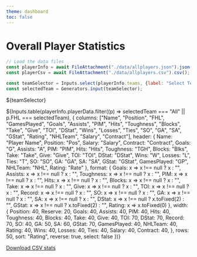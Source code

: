 ```yaml
---
theme: dashboard
toc: false
---
```


# Overall Player Statistics

```js
// Load the data files
const playerInfo = await FileAttachment("./data/allplayers.json").json();
const playerCsv = await FileAttachment("./data/allplayers.csv").csv();

const teamSelector = Inputs.select(playerInfo.teams, {label: "Select Team:"});
const selectedTeam = Generators.input(teamSelector);
```

${teamSelector}

<div class="tab-content">
${Inputs.table(playerInfo.playerData.filter((p) => selectedTeam === "All" || p.FHL === selectedTeam), {
    columns: ["Name", "Position", "FHL", "GamesPlayed", "Goals", "Assists", "PIM", "Hits", "Toughness", "Blocks", "Take", "Give", "TOI", "DStat", "Wins", "Losses", "Ties", "SO", "GA", "SA", "GStat", "Rating", "NHLTeam", "Salary", "Contract"],
    header: {
    Name: "Player Name",
    Position: "Pos",
    Salary: "Salary",
    Contract: "Contract",
    Goals: "G",
    Assists: "A",
    PIM: "PIM",
    Hits: "Hits",
    Toughness: "TGH",
    Blocks: "Blks",
    Take: "Take",
    Give: "Give",
    TOI: "TOI",
    DStat: "DStat",
    Wins: "W",
    Losses: "L",
    Ties: "T",
    SO: "SO",
    GA: "GA",
    SA: "SA",
    GStat: "GStat", 
    GamesPlayed: "GP",
    NHLTeam: "NHL",
    Rating: "Rate"
    },
    format: {
    Goals: x => x !== null ? x : "",
    Assists: x => x !== null ? x : "",
    Toughness: x => x !== null ? x : "",
    PIM: x => x !== null ? x : "",
    Hits:  x => x !== null ? x : "",
    Blocks:  x => x !== null ? x : "",
    Take:  x => x !== null ? x : "",
    Give:  x => x !== null ? x : "",
    TOI:  x => x !== null ? x : "",
    Record:   x => x !== null ? x : "",
    SO:  x => x !== null ? x : "",
    GA:  x => x !== null ? x : "",
    SA:  x => x !== null ? x : "",
    DStat: x => x !== null ? x.toFixed(2) : "",
    GStat: x => x !== null ? x.toFixed(2) : "",
    Rating: x => x.toFixed(0)
    },
    width: {
    Position: 40,
    Reserve: 20,
    Goals: 40,
    Assists: 40,
    PIM: 40,
    Hits: 40,
    Toughness: 40,
    Blocks: 40,
    Take: 40,
    Give: 40,
    TOI: 70,
    DStat: 70,
    Record: 70,
    SO: 40,
    GA: 50,
    SA: 60,
    GStat: 70,
    GamesPlayed: 40,
    NHLTeam: 40,
    Rating: 40,
    Wins: 40,
    Losses: 40,
    Ties: 40,
    Salary: 40,
    Contract: 40,
    },
    rows: 50,
    sort: "Rating",
    reverse: true,
    select: false
})}
</div>

<a href="./_file/data/allplayers.csv">Download CSV stats</a>
